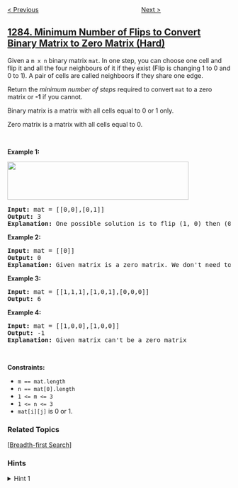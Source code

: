 <!--|This file generated by command(leetcode description); DO NOT EDIT.    |-->
<!--+----------------------------------------------------------------------+-->
<!--|@author    openset <openset.wang@gmail.com>                           |-->
<!--|@link      https://github.com/openset                                 |-->
<!--|@home      https://github.com/openset/leetcode                        |-->
<!--+----------------------------------------------------------------------+-->

[< Previous](https://github.com/openset/leetcode/tree/master/problems/find-the-smallest-divisor-given-a-threshold "Find the Smallest Divisor Given a Threshold")
　　　　　　　　　　　　　　　　
[Next >](https://github.com/openset/leetcode/tree/master/problems/find-the-start-and-end-number-of-continuous-ranges "Find the Start and End Number of Continuous Ranges")

## [1284. Minimum Number of Flips to Convert Binary Matrix to Zero Matrix (Hard)](https://leetcode.com/problems/minimum-number-of-flips-to-convert-binary-matrix-to-zero-matrix "转化为全零矩阵的最少反转次数")

<p>Given a <code>m x n</code> binary matrix <code>mat</code>. In one step, you can choose one cell and flip it and all the four neighbours of it&nbsp;if they exist (Flip is changing 1 to 0 and 0 to 1). A pair of cells are called neighboors if they share one edge.</p>

<p>Return the <em>minimum number of steps</em> required to convert <code>mat</code>&nbsp;to a zero matrix or <strong>-1</strong> if you cannot.</p>

<p>Binary matrix is a matrix with all cells equal to 0 or 1 only.</p>

<p>Zero matrix is a matrix with all cells equal to 0.</p>

<p>&nbsp;</p>
<p><strong>Example 1:</strong></p>
<img alt="" src="https://assets.leetcode.com/uploads/2019/11/28/matrix.png" style="width: 409px; height: 86px;" />
<pre>
<strong>Input:</strong> mat = [[0,0],[0,1]]
<strong>Output:</strong> 3
<strong>Explanation:</strong> One possible solution is to flip (1, 0) then (0, 1) and finally (1, 1) as shown.
</pre>

<p><strong>Example 2:</strong></p>

<pre>
<strong>Input:</strong> mat = [[0]]
<strong>Output:</strong> 0
<strong>Explanation:</strong> Given matrix is a zero matrix. We don&#39;t need to change it.
</pre>

<p><strong>Example 3:</strong></p>

<pre>
<strong>Input:</strong> mat = [[1,1,1],[1,0,1],[0,0,0]]
<strong>Output:</strong> 6
</pre>

<p><strong>Example 4:</strong></p>

<pre>
<strong>Input:</strong> mat = [[1,0,0],[1,0,0]]
<strong>Output:</strong> -1
<strong>Explanation:</strong> Given matrix can&#39;t be a zero matrix
</pre>

<p>&nbsp;</p>
<p><strong>Constraints:</strong></p>

<ul>
	<li><code>m ==&nbsp;mat.length</code></li>
	<li><code>n ==&nbsp;mat[0].length</code></li>
	<li><code>1 &lt;= m&nbsp;&lt;= 3</code></li>
	<li><code>1 &lt;= n&nbsp;&lt;= 3</code></li>
	<li><code>mat[i][j]</code> is 0 or 1.</li>
</ul>

### Related Topics
  [[Breadth-first Search](https://github.com/openset/leetcode/tree/master/tag/breadth-first-search/README.md)]

### Hints
<details>
<summary>Hint 1</summary>
Flipping same index two times is like not flipping it at all. Each index can be flipped one time. Try all possible combinations. O(2^(n*m)).
</details>
